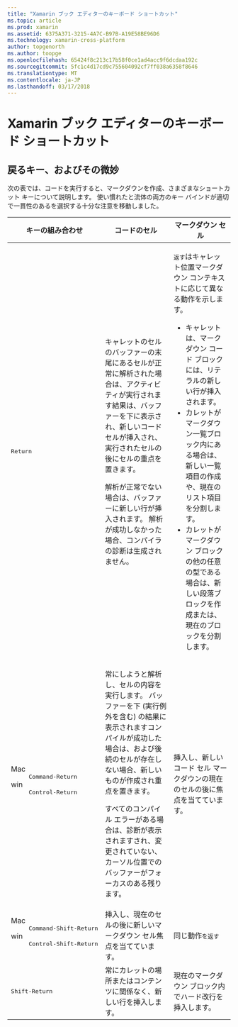 ```yaml
---
title: "Xamarin ブック エディターのキーボード ショートカット"
ms.topic: article
ms.prod: xamarin
ms.assetid: 6375A371-3215-4A7C-B97B-A19E58BE96D6
ms.technology: xamarin-cross-platform
author: topgenorth
ms.author: toopge
ms.openlocfilehash: 65424f8c213c17b58f0ce1ad4acc9f6dcdaa192c
ms.sourcegitcommit: 5fc1c4d17cd9c755604092cf7ff038a6358f8646
ms.translationtype: MT
ms.contentlocale: ja-JP
ms.lasthandoff: 03/17/2018
---
```

# <a name="xamarin-workbooks-editor-keyboard-shortcuts"></a>Xamarin ブック エディターのキーボード ショートカット

## <a name="the-return-key-and-its-nuances"></a>戻るキー、およびその微妙

次の表では、コードを実行すると、マークダウンを作成、さまざまなショートカット キーについて説明します。 使い慣れたと流体の両方のキー バインドが適切で一貫性のあるを選択する十分な注意を移動しました。

|キーの組み合わせ|コードのセル|マークダウン セル|
|--- |--- |--- |
|<kbd>Return</kbd>|<p>キャレットのセルのバッファーの末尾にあるセルが正常に解析された場合は、アクティビティが実行されます結果は、バッファーを下に表示され、新しいコード セルが挿入され、実行されたセルの後にセルの重点を置きます。</p><p>解析が正常でない場合は、バッファーに新しい行が挿入されます。 解析が成功しなかった場合、コンパイラの診断は生成されません。</p>|<p><kbd>返す</kbd>はキャレット位置マークダウン コンテキストに応じて異なる動作を示します。</p><ul><li>キャレットは、マークダウン コード ブロックには、リテラルの新しい行が挿入されます。</li><li>カレットがマークダウン一覧ブロック内にある場合は、新しい一覧項目の作成や、現在のリスト項目を分割します。</li><li>カレットがマークダウン ブロックの他の任意の型である場合は、新しい段落ブロックを作成または、現在のブロックを分割します。</li></ul>|
|<dl><dt>Mac</dt><dd><kbd>Command‑Return</kbd></dd><dt>win</dt><dd><kbd>Control‑Return</kbd></dd></dl>|<p>常にしようと解析し、セルの内容を実行します。 バッファーを下 (実行例外を含む) の結果に表示されますコンパイルが成功した場合は、および後続のセルが存在しない場合、新しいものが作成され重点を置きます。</p><p>すべてのコンパイル エラーがある場合は、診断が表示されますされ、変更されていない、カーソル位置でのバッファーがフォーカスのある残ります。</p>|挿入し、新しいコード セル マークダウンの現在のセルの後に焦点を当てています。|
|<dl><dt>Mac</dt><dd><kbd>Command‑Shift‑Return</kbd><dd><dt>win</dt><dd><kbd>Control‑Shift‑Return</kbd></dd></dl>|挿入し、現在のセルの後に新しいマークダウン セル焦点を当てています。|同じ動作<kbd>を返す</kbd>|
|<kbd>Shift‑Return</kbd>|常にカレットの場所またはコンテンツに関係なく、新しい行を挿入します。|現在のマークダウン ブロック内でハード改行を挿入します。|
